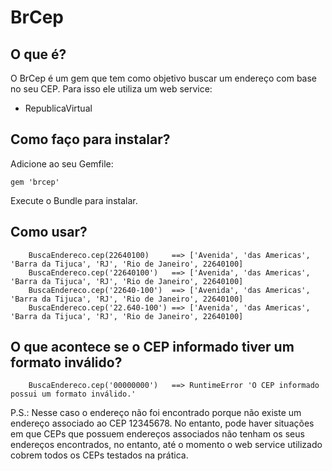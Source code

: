 # BrCep

## O que é?

O BrCep é um gem que tem como objetivo buscar um endereço com base no seu CEP. Para isso ele utiliza um web service:

* RepublicaVirtual

## Como faço para instalar?

Adicione ao seu Gemfile:

	gem 'brcep'

Execute o Bundle para instalar.

## Como usar?

        BuscaEndereco.cep(22640100)     ==> ['Avenida', 'das Americas', 'Barra da Tijuca', 'RJ', 'Rio de Janeiro', 22640100]
        BuscaEndereco.cep('22640100')   ==> ['Avenida', 'das Americas', 'Barra da Tijuca', 'RJ', 'Rio de Janeiro', 22640100]
        BuscaEndereco.cep('22640-100')  ==> ['Avenida', 'das Americas', 'Barra da Tijuca', 'RJ', 'Rio de Janeiro', 22640100]
        BuscaEndereco.cep('22.640-100') ==> ['Avenida', 'das Americas', 'Barra da Tijuca', 'RJ', 'Rio de Janeiro', 22640100]

## O que acontece se o CEP informado tiver um formato inválido?

        BuscaEndereco.cep('00000000')   ==> RuntimeError 'O CEP informado possui um formato inválido.'

P.S.: Nesse caso o endereço não foi encontrado porque não existe um endereço associado ao CEP 12345678. No entanto, pode haver situações em que CEPs que possuem endereços associados não tenham os seus endereços encontrados, no entanto, até o momento o web service utilizado cobrem todos os CEPs testados na prática.
